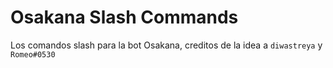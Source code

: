 # Osakana Slash Commands
Los comandos slash para la bot Osakana, creditos de la idea a `diwastreya` y `Romeo#0530`
